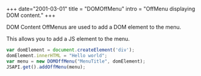 +++
date="2001-03-01"
title = "DOMOffMenu"
intro = "OffMenu displaying DOM content."
+++

DOM Content OffMenus are used to add a DOM element to the menu.

This allows you to add a JS element to the menu. 

```javascript
var domElement = document.createElement('div'); 
domElement.innerHTML = "Hello world"; 
var menu = new DOMOffMenu("MenuTitle", domElement);
JSAPI.get().addOffMenu(menu);
```
